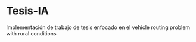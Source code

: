 # Tesis-IA
Implementación de trabajo de tesis enfocado en el vehicle routing problem with rural conditions
